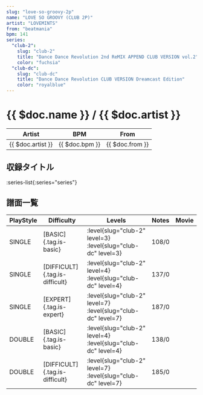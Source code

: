 ```yaml
---
slug: "love-so-groovy-2p"
name: "LOVE SO GROOVY (CLUB 2P)"
artist: "LOVEMINTS"
from: "beatmania"
bpm: 141
series:
  "club-2":
    slug: "club-2"
    title: "Dance Dance Revolution 2nd ReMIX APPEND CLUB VERSION vol.2"
    color: "fuchsia"
  "club-dc":
    slug: "club-dc"
    title: "Dance Dance Revolution CLUB VERSION Dreamcast Edition"
    color: "royalblue"
---
```


# {{ $doc.name }} / {{ $doc.artist }}

|Artist|BPM|From|
|------|---|----|
|{{ $doc.artist }}|{{ $doc.bpm }}|{{ $doc.from }}|

## 収録タイトル

:series-list{:series="series"}

## 譜面一覧

|PlayStyle|Difficulty|Levels|Notes|Movie|
|---------|----------|------|-----|-----|
|SINGLE|[BASIC]{.tag.is-basic}|:level{slug="club-2" level=3} :level{slug="club-dc" level=3}|108/0||
|SINGLE|[DIFFICULT]{.tag.is-difficult}|:level{slug="club-2" level=4} :level{slug="club-dc" level=4}|137/0||
|SINGLE|[EXPERT]{.tag.is-expert}|:level{slug="club-2" level=7} :level{slug="club-dc" level=7}|187/0||
|DOUBLE|[BASIC]{.tag.is-basic}|:level{slug="club-2" level=4} :level{slug="club-dc" level=4}|138/0||
|DOUBLE|[DIFFICULT]{.tag.is-difficult}|:level{slug="club-2" level=7} :level{slug="club-dc" level=7}|185/0||
